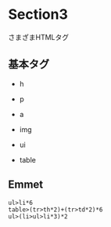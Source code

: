 # Section3

さまざまHTMLタグ

## 基本タグ

* h
* p
* a
* img
* ui

* table

## Emmet
```
ul>li*6
table>(tr>th*2)+(tr>td*2)*6
ul>(li>ul>li*3)*2
```